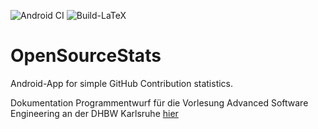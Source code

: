 ![Android CI](https://github.com/lukaspanni/OpenSourceStats/workflows/Android%20CI/badge.svg)
![Build-LaTeX](https://github.com/lukaspanni/OpenSourceStats/workflows/Build-LaTeX/badge.svg)

# OpenSourceStats

Android-App for simple GitHub Contribution statistics.

Dokumentation Programmentwurf für die Vorlesung Advanced Software Engineering an der DHBW Karlsruhe [hier](./dhbw_doc/README.md)
